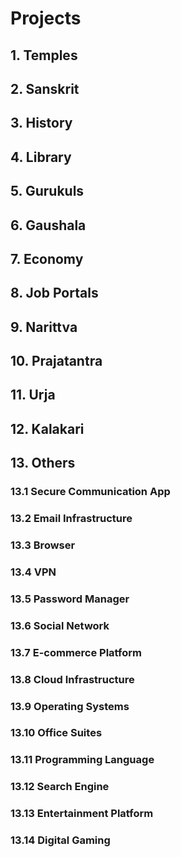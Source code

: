 # Projects

## 1. Temples

## 2. Sanskrit

## 3. History

## 4. Library

## 5. Gurukuls

## 6. Gaushala

## 7. Economy

## 8. Job Portals

## 9. Narittva

## 10. Prajatantra

## 11. Urja

## 12. Kalakari

## 13. Others

### 13.1 Secure Communication App

### 13.2 Email Infrastructure

### 13.3 Browser

### 13.4 VPN

### 13.5 Password Manager

### 13.6 Social Network

### 13.7 E-commerce Platform

### 13.8 Cloud Infrastructure

### 13.9 Operating Systems

### 13.10 Office Suites

### 13.11 Programming Language

### 13.12 Search Engine

### 13.13 Entertainment Platform 

### 13.14 Digital Gaming





